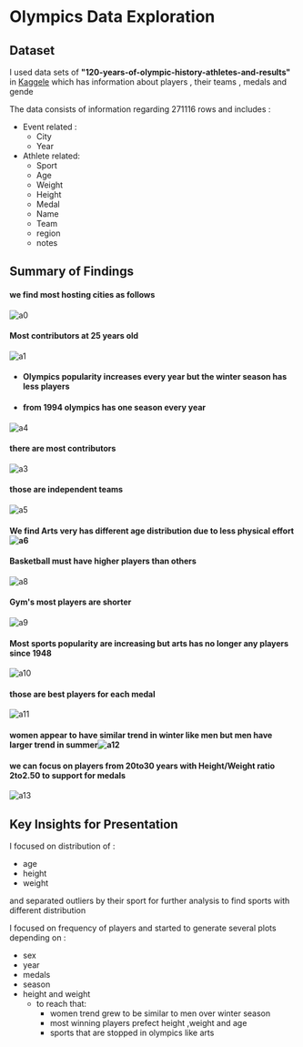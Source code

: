 # Olympics Data Exploration

## Dataset

 I used data sets of **"120-years-of-olympic-history-athletes-and-results"** in [Kaggele](https://www.kaggle.com/heesoo37/120-years-of-olympic-history-athletes-and-results) which has information about players , their teams , medals and gende

The data consists of information regarding 271116 rows and includes  :

- Event related : 
    - City
    - Year
- Athlete related:
    - Sport
    - Age
    - Weight
    - Height
    - Medal
    - Name
    - Team
    - region
    - notes

## Summary of Findings

#### we find most hosting cities as follows

![a0](./a0.png)
#### Most contributors at 25 years old
![a1](./a1.png)
- #### Olympics popularity increases every year but the winter season has less players
- #### from 1994 olympics has one season every year

![a4](./a4.png)
#### there are most contributors
![a3](./a3.png)
#### those are independent teams 
![a5](./a5.png)

#### We find Arts very  has different age distribution due to less physical effort ![a6](./a6.png)

#### Basketball must have higher players than others
![a8](./a8.png)
#### Gym's most players are shorter
![a9](./a9.png)
#### Most sports popularity are increasing but arts has no longer any players since 1948
![a10](./a10.png)
#### those are best players for each medal
![a11](./a11.png)
#### women appear to have similar trend in winter like men but men have larger trend in summer![a12](./a12.png)
#### we can focus on players from 20to30 years with Height/Weight ratio 2to2.50 to support for medals
![a13](./a13.png)


## Key Insights for Presentation

I focused on distribution of :

- age
- height
- weight

and separated outliers by their sport for further analysis to find sports with different distribution 

I focused on frequency of players and started to generate several plots depending on :

- sex 
- year 
- medals 
- season
- height and weight
  - to reach that:
    -  women trend grew to be similar to men over winter season
    - most winning players prefect height ,weight and age
    - sports that are stopped in olympics like arts